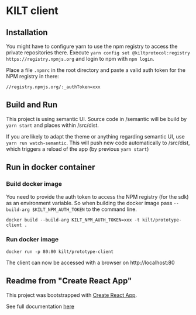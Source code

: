 # KILT client

## Installation
You might have to configure yarn to use the npm registry to access the private repositories there.
Execute `yarn config set @kiltprotocol:registry https://registry.npmjs.org` and login to npm with `npm login`.

Place a file `.npmrc` in the root directory and paste a valid auth token for the NPM registry in there:

```
//registry.npmjs.org/:_authToken=xxx
```

## Build and Run

This project is using semantic UI. Source code in /semantic will be build by `yarn start` and places within /src/dist.

If you are likely to adapt the theme or anything regarding semantic UI, use `yarn run watch-semantic`. This will push new code automatically to /src/dist, which triggers a reload of the app (by previous `yarn start`)


## Run in docker container

### Build docker image
You need to provide the auth token to access the NPM registry (for the sdk) as an environment variable. So when building the docker image pass `--build-arg $KILT_NPM_AUTH_TOKEN` to the command line.

```
docker build --build-arg KILT_NPM_AUTH_TOKEN=xxx -t kilt/prototype-client .
```

### Run docker image
```
docker run -p 80:80 kilt/prototype-client   
```
The client can now be accessed with a browser on http://localhost:80


## Readme from "Create React App"
This project was bootstrapped with [Create React App](https://github.com/facebookincubator/create-react-app).

See full documentation [here](https://facebook.github.io/create-react-app/docs/getting-started)
